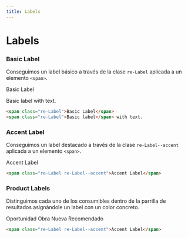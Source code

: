 ```yaml
---
title: Labels
---
```


<div class="library__header">
	<div>
		<h1 class="library__header_title">Labels</h1>
	</div>
</div>
<div class="library__main">
<div class="library__example__group">
	<h3 class="library__example_title">Basic Label</h3>
	<p>Conseguimos un label básico a través de la clase <code class="code-class">re-Label</code> aplicada a un elemento <code class="code-html">&lt;span&gt;</code>.</p>
	<div class="library__example">
		<p><span class="re-Label">Basic Label</span></p>
		<p><span class="re-Label">Basic label</span> with text.</p>
	</div>

```html
<span class="re-Label">Basic Label</span>
<span class="re-Label">Basic label</span> with text.
```

</div>

<div class="library__example__group">
	<h3 class="library__example_title">Accent Label</h3>
	<p>Conseguimos un label destacado a través de la clase <code class="code-class">re-Label--accent</code> aplicada a un elemento <code class="code-html">&lt;span&gt;</code>.</p>
	<div class="library__example">
		<span class="re-Label re-Label--accent">Accent Label</span>
	</div>

```html
<span class="re-Label re-Label--accent">Accent Label</span>
```

</div>

<div class="library__example__group">
	<h3 class="library__example_title">Product Labels</h3>
	<p>Distinguimos cada uno de los consumibles dentro de la parrilla de resultados asignándole un label con un color concreto.</p>
	<div class="library__example">
		<span class="re-Label re-Label--accent re-Label--oportunity">Oportunidad</span>
		<span class="re-Label re-Label--accent re-Label--new-build">Obra Nueva</span>
		<span class="re-Label re-Label--accent re-Label--recomended">Recomendado</span>
	</div>

```html
<span class="re-Label re-Label--accent">Accent Label</span>
```

</div>
</div>
